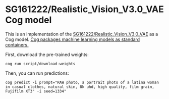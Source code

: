 # SG161222/Realistic_Vision_V3.0_VAE Cog model

This is an implementation of the [SG161222/Realistic_Vision_V3.0_VAE](https://huggingface.co/SG161222/Realistic_Vision_V3.0_VAE) as a Cog model. [Cog packages machine learning models as standard containers.](https://github.com/replicate/cog)

First, download the pre-trained weights:

    cog run script/download-weights

Then, you can run predictions:

    cog predict -i prompt="RAW photo, a portrait photo of a latina woman in casual clothes, natural skin, 8k uhd, high quality, film grain, Fujifilm XT3" -i seed=1334"
